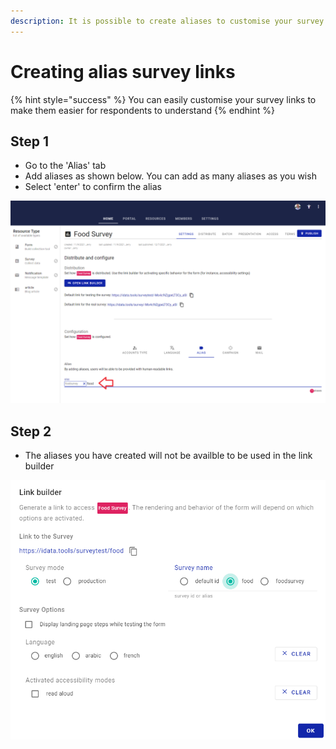 ```yaml
---
description: It is possible to create aliases to customise your survey links
---
```


# Creating alias survey links

{% hint style="success" %}
You can easily customise your survey links to make them easier for respondents to understand
{% endhint %}

## Step 1

* Go to the 'Alias' tab
* Add aliases as shown below.  You can add as many aliases as you wish
* Select 'enter' to confirm the alias



![](<../../../.gitbook/assets/image (315) (1) (1) (1) (1) (1).png>)

## Step 2

* The aliases you have created will not be availble to be used in the link builder

![](<../../../.gitbook/assets/image (308) (1) (1) (1) (1) (1).png>)
